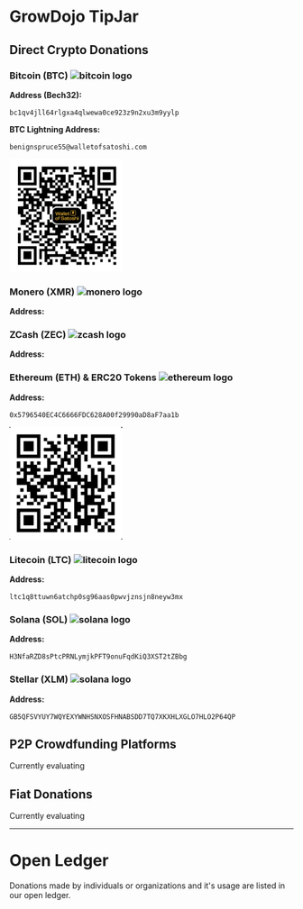 # GrowDojo TipJar
<!-- document version 0.1.0 todo: how funds are used, why they are needed, link to open ledger, QR codes for every address -->
## Direct Crypto Donations
### Bitcoin (BTC) <img src="https://github.com/spothq/cryptocurrency-icons/blob/master/32/color/btc.png" width="20" height="20" alt="bitcoin logo" />
**Address (Bech32):**
```
bc1qv4jll64rlgxa4qlwewa0ce923z9n2xu3m9yylp
```
**BTC Lightning Address:**
```
benignspruce55@walletofsatoshi.com
```
<img src="https://github.com/RhizoSphere/GrowDojo/blob/seed01-1/img/Lightning_Network.jpg" width="200" height="200" alt="Bitcoin Lightning Address" />

### Monero (XMR) <img src="https://github.com/spothq/cryptocurrency-icons/blob/master/32/color/xmr.png" width="20" height="20" alt="monero logo" />
**Address:**

### ZCash (ZEC) <img src="https://github.com/spothq/cryptocurrency-icons/blob/master/32/color/zec.png" width="20" height="20" alt="zcash logo" />
**Address:**

### Ethereum (ETH) & ERC20 Tokens <img src="https://github.com/spothq/cryptocurrency-icons/blob/master/32/color/eth.png" width="20" height="20" alt="ethereum logo" />
**Address:**
```
0x5796540EC4C6666FDC628A00f29990aD8aF7aa1b
```
<img src="https://github.com/RhizoSphere/GrowDojo/blob/seed01-1/img/QR_ETH_Collective_Public.jpg" width="200" height="200" alt="erc20 qr code" />

### Litecoin (LTC) <img src="https://github.com/spothq/cryptocurrency-icons/blob/master/32/color/ltc.png" width="20" height="20" alt="litecoin logo" />
**Address:**
```
ltc1q8ttuwn6atchp0sg96aas0pwvjznsjn8neyw3mx
```
### Solana (SOL) <img src="https://github.com/spothq/cryptocurrency-icons/blob/master/32/color/sol.png" width="20" height="20" alt="solana logo" />
**Address:**
```
H3NfaRZD8sPtcPRNLymjkPFT9onuFqdKiQ3XST2tZBbg
```
### Stellar (XLM) <img src="https://github.com/spothq/cryptocurrency-icons/blob/master/32/color/xlm.png" width="20" height="20" alt="solana logo" />
**Address:**
```
GB5QFSVYUY7WQYEXYWNHSNXOSFHNABSDD7TQ7XKXHLXGLO7HLO2P64QP
```
## P2P Crowdfunding Platforms
Currently evaluating
## Fiat Donations
Currently evaluating 

---

# Open Ledger
Donations made by individuals or organizations and it's usage are listed in our open ledger. 
